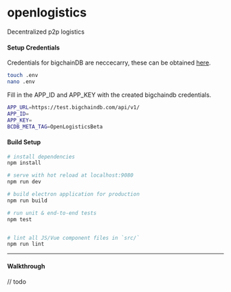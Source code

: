 # openlogistics

Decentralized p2p logistics

#### Setup Credentials

Credentials for bigchainDB are neccecarry, these can be obtained [here](https://testnet.bigchaindb.com/signup).

``` bash
touch .env
nano .env
```

Fill in the APP_ID and APP_KEY with the created bigchaindb credentials.

``` bash
APP_URL=https://test.bigchaindb.com/api/v1/
APP_ID=
APP_KEY=
BCDB_META_TAG=OpenLogisticsBeta
```

#### Build Setup

``` bash
# install dependencies
npm install

# serve with hot reload at localhost:9080
npm run dev

# build electron application for production
npm run build

# run unit & end-to-end tests
npm test


# lint all JS/Vue component files in `src/`
npm run lint

```

---

#### Walkthrough

// todo
